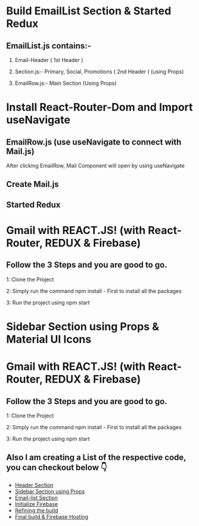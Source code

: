 # Build EmailList Section & Started Redux

## EmailList.js contains:-
1. Email-Header ( 1st Header )

2. Section.js:- Primary, Social, Promotions ( 2nd Header )  (using Props)

3. EmailRow.js:- Main Section (Using Props)

# Install React-Router-Dom and Import useNavigate

## EmailRow.js (use useNavigate to connect with Mail.js)
After clicking EmailRow, Mail Component will open by using useNavigate

## Create Mail.js
## Started Redux

# Gmail with REACT.JS! (with React-Router, REDUX & Firebase)

## Follow the 3 Steps and you are good to go.

1: Clone the Project

2: Simply run the command npm install - First to install all the packages

3: Run the project using npm start


# Sidebar Section using Props & Material UI Icons

# Gmail with REACT.JS! (with React-Router, REDUX & Firebase)

## Follow the 3 Steps and you are good to go.

1: Clone the Project

2: Simply run the command npm install - First to install all the packages

3: Run the project using npm start

## Also I am creating a List of the respective code, you can checkout below 👇
<ul>
  <li><a href="https://github.com/rohitverma0234/https://github.com/rohitverma0234/Gmail-clone">Header Section</a></li>
  <li><a href="https://github.com/rohitverma0234/Gmail-clone/tree/Gmail-Sidebar">Sidebar Section using Props</a></li>
  <li><a href="https://github.com/rohitverma0234/Gmail-clone/tree/EmailList">Email-list Section</a></li>

  <li><a href="https://github.com/rohitverma0234/Gmail-clone/tree/Firebase">Initialize Firebase<a/></li>
  <li><a href="https://github.com/rohitverma0234/Gmail-clone/tree/Refining-the-Build">Refining the build<a/></li>
  <li><a href="https://github.com/rohitverma0234/Gmail-clone/tree/Final-Build">Final build & Firebase Hosting<a/></li>
</ul>